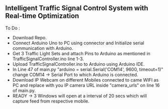 ## Intelligent Traffic Signal Control System with Real-time Optimization

To Do :
  -  Download Repo.
  -  Connect Arduino Uno to PC using connector and Initialize serial communication with Arduino.
  -  Get 3 Traffic Light Sets and attach Pins to Arduino as mentioned in TrafficSignalController.ino line 1-3.
  -  Upload TrafficSignalController.ino to Arduino using Arduino IDE.
  -  In Line 47 of main.py
        "arduino = serial.Serial('COM14', 9600, timeout=1)"
        change COM14 -> Serial Port to which Arduino is connected.
  -  Download IP Webcam on different Mobiles connected to came WIFI as PC and replace with you IP camera URL inside "camera_urls" on line 16 of main.py.
  -  READY -> 3 Windows will open at a interval of 20 secs which will capture feed from respective mobile.
